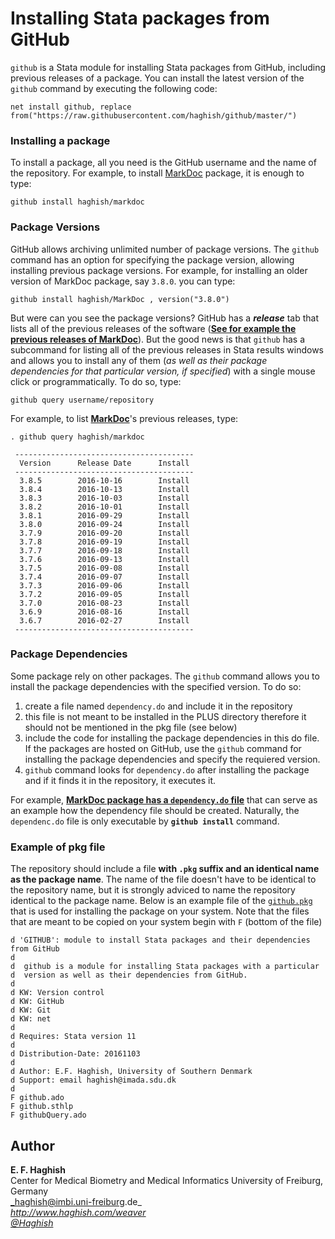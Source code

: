 # Installing Stata packages from GitHub



`github` is a Stata module for installing Stata packages from GitHub, including previous releases of 
a package. You can install the latest version of the `github` command by executing the following code:

```{js}
net install github, replace from("https://raw.githubusercontent.com/haghish/github/master/")
```

### Installing a package
To install a package, all you need is the GitHub username and the name of the repository. For example, 
to install [MarkDoc](https://github.com/haghish/MarkDoc) package, it is enough to type:

    github install haghish/markdoc

### Package Versions
GitHub allows archiving unlimited number of package versions. The `github` command has an option for specifying 
the package version, allowing installing previous package versions. For example, for installing an older 
version of MarkDoc package, say `3.8.0`. you can type:

    github install haghish/MarkDoc , version("3.8.0")

But were can you see the package versions? GitHub has a ___release___ tab that lists all of the previous releases of the software ([__See for example the previous releases of MarkDoc__](https://github.com/haghish/MarkDoc/releases)). But the good news is that `github` has a subcommand for listing all of the previous releases in Stata results windows and allows you to install any of them (_as well as their package dependencies for that particular version, if specified_) with a single mouse click or programmatically. To do so, type:

    github query username/repository

For example, to list [__MarkDoc__](https://github.com/haghish/MarkDoc/releases)'s previous releases, type:

```
. github query haghish/markdoc

 ----------------------------------------
  Version      Release Date      Install 
 ----------------------------------------
  3.8.5        2016-10-16        Install
  3.8.4        2016-10-13        Install
  3.8.3        2016-10-03        Install
  3.8.2        2016-10-01        Install
  3.8.1        2016-09-29        Install
  3.8.0        2016-09-24        Install
  3.7.9        2016-09-20        Install
  3.7.8        2016-09-19        Install
  3.7.7        2016-09-18        Install
  3.7.6        2016-09-13        Install
  3.7.5        2016-09-08        Install
  3.7.4        2016-09-07        Install
  3.7.3        2016-09-06        Install
  3.7.2        2016-09-05        Install
  3.7.0        2016-08-23        Install
  3.6.9        2016-08-16        Install
  3.6.7        2016-02-27        Install
 ----------------------------------------
```

### Package Dependencies
Some package rely on other packages. The `github` command allows you to install the package 
dependencies with the specified version. To do so:

1. create a file named `dependency.do` and include it in the repository
2. this file is not meant to be installed in the PLUS directory therefore it should not be mentioned in the 
pkg file (see below)
3. include the code for installing the package dependencies in this do file. If the packages 
are hosted on GitHub, use the `github` command for installing the package dependencies and 
specify the requiered version. 
4. `github` command looks for `dependency.do` after installing the package and if it finds it 
in the repository, it executes it. 

For example, [__MarkDoc package has a `dependency.do` file__](https://raw.githubusercontent.com/haghish/MarkDoc/master/dependency.do) that can serve as an example how the dependency file should be created. Naturally, the `dependenc.do` file is only executable by __`github install`__ command.
 

### Example of pkg file
The repository should include a file __with `.pkg` suffix and an identical name as the package name__. 
The name of the file doesn't have to be identical to the repository name, but it is strongly adviced 
to name the repository identical to the package name. Below is an example file 
of the [`github.pkg`](https://raw.githubusercontent.com/haghish/github/master/github.pkg) that is used for installing the package on your system.
Note that the files that are meant to be copied on your system begin with `F` (bottom of the file)

~~~
d 'GITHUB': module to install Stata packages and their dependencies from GitHub
d
d  github is a module for installing Stata packages with a particular
d  version as well as their dependencies from GitHub.
d
d KW: Version control
d KW: GitHub
d KW: Git
d KW: net
d
d Requires: Stata version 11 
d
d Distribution-Date: 20161103
d
d Author: E.F. Haghish, University of Southern Denmark
d Support: email haghish@imada.sdu.dk
d
F github.ado
F github.sthlp
F githubQuery.ado
~~~


Author
------
  **E. F. Haghish**  
  Center for Medical Biometry and Medical Informatics
  University of Freiburg, Germany      
  _haghish@imbi.uni-freiburg.de_     
  _http://www.haghish.com/weaver_  
  _[@Haghish](https://twitter.com/Haghish)_   
  

    





